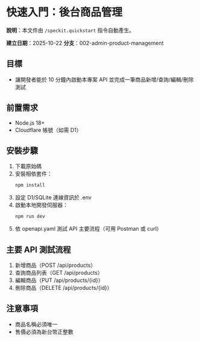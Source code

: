 
# 快速入門：後台商品管理

**說明**：本文件由 `/speckit.quickstart` 指令自動產生。

**建立日期**：2025-10-22
**分支**：002-admin-product-management

## 目標
- 讓開發者能於 10 分鐘內啟動本專案 API 並完成一筆商品新增/查詢/編輯/刪除測試

## 前置需求
- Node.js 18+
- Cloudflare 帳號（如需 D1）

## 安裝步驟
1. 下載原始碼
2. 安裝相依套件：
   ```sh
   npm install
   ```
3. 設定 D1/SQLite 連線資訊於 .env
4. 啟動本地開發伺服器：
   ```sh
   npm run dev
   ```
5. 依 openapi.yaml 測試 API 主要流程（可用 Postman 或 curl）

## 主要 API 測試流程
1. 新增商品（POST /api/products）
2. 查詢商品列表（GET /api/products）
3. 編輯商品（PUT /api/products/{id}）
4. 刪除商品（DELETE /api/products/{id}）

## 注意事項
- 商品名稱必須唯一
- 售價必須為新台幣正整數
